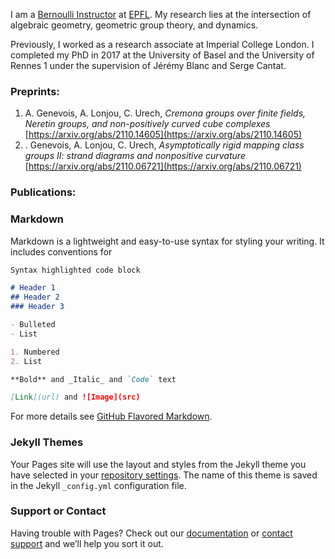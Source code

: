 I am a [Bernoulli Instructor](https://www.epfl.ch/schools/sb/research/math/bernoulli-instructors/) at [EPFL](https://www.epfl.ch). My research lies at the intersection of algebraic geometry, geometric group theory, and dynamics. 

Previously, I worked as a research associate at Imperial College London. I completed my PhD in 2017 at the University of Basel and the University of Rennes 1 under the supervision of Jérémy Blanc and Serge Cantat. 

### Preprints:
1. A. Genevois, A. Lonjou, C. Urech, _Cremona groups over finite fields, Neretin groups, and non-positively curved cube complexes_   [https://arxiv.org/abs/2110.14605](https://arxiv.org/abs/2110.14605)
2. . Genevois, A. Lonjou, C. Urech, _Asymptotically rigid mapping class groups II: strand diagrams and nonpositive curvature_ [https://arxiv.org/abs/2110.06721](https://arxiv.org/abs/2110.06721)




### Publications:


### Markdown

Markdown is a lightweight and easy-to-use syntax for styling your writing. It includes conventions for

```markdown
Syntax highlighted code block

# Header 1
## Header 2
### Header 3

- Bulleted
- List

1. Numbered
2. List

**Bold** and _Italic_ and `Code` text

[Link](url) and ![Image](src)
```

For more details see [GitHub Flavored Markdown](https://guides.github.com/features/mastering-markdown/).

### Jekyll Themes

Your Pages site will use the layout and styles from the Jekyll theme you have selected in your [repository settings](https://github.com/christianurech/christianurech.github.io/settings/pages). The name of this theme is saved in the Jekyll `_config.yml` configuration file.

### Support or Contact

Having trouble with Pages? Check out our [documentation](https://docs.github.com/categories/github-pages-basics/) or [contact support](https://support.github.com/contact) and we’ll help you sort it out.
